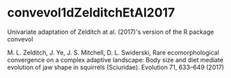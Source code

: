# convevol1dZelditchEtAl2017
Univariate adaptation of Zelditch at al. (2017)'s version of the R package convevol

M. L. Zelditch, J. Ye, J. S. Mitchell, D. L. Swiderski, Rare ecomorphological convergence on a complex adaptive landscape: Body size and diet mediate evolution of jaw shape in squirrels (Sciuridae). Evolution 71, 633–649 (2017)
